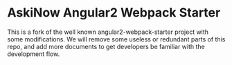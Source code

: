 # AskiNow Angular2 Webpack Starter

This is a fork of the well known angular2-webpack-starter project with some modifications.
We will remove some useless or redundant parts of this repo, and add more documents to get
developers be familiar with the development flow.
